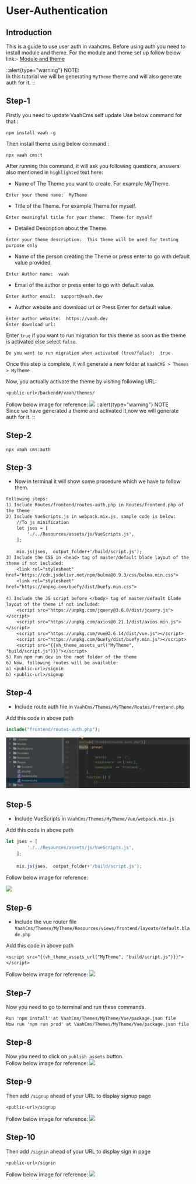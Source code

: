 # User-Authentication


## Introduction

This is a guide to use user auth in vaahcms. Before using auth you need to install module and theme.
For the module and theme set up follow below link:-
[ Module and theme](https://github.com/webreinvent/vaahcli)

::alert{type="warning"}
NOTE:   
In this tutorial we will be generating `MyTheme` theme and will also generate auth for it.
::

## Step-1
Firstly you need to update VaahCms self update
Use below command for that :
```shell
npm install vaah -g
```
Then install theme using below command :
```shell
npx vaah cms:t
```
After running this command, it will ask you following questions, answers also mentioned in `highlighted` text here:

- Name of The Theme you want to create. For example MyTheme.
```
Enter your theme name:  MyTheme
```
- Title of the Theme. For example Theme for myself.
```
Enter meaningful title for your theme:  Theme for myself
```

- Detailed Description about the Theme.
```
Enter your theme description:  This theme will be used for testing purpose only
```
- Name of the person creating the Theme or press enter to go with default value provided.
```
Enter Author name:  vaah
```
- Email of the author or press enter to go with default value.
```
Enter Author email:  support@vaah.dev
```
- Author website and download url or Press Enter for default value.
```
Enter author website:  https://vaah.dev
Enter download url: 
```
Enter `true` if you want to run migration for this theme as soon as the theme
is activated else select `false`.
```
Do you want to run migration when activated (true/false):  true
```


Once this step is complete, it will generate a new folder at `VaahCMS > Themes > MyTheme`

Now, you actually activate the theme by visiting following URL:

```http request
<public-url>/backend#/vaah/themes/   
```
Follow below image for reference:
<img src="/images/user-auth-activate.png">
::alert{type="warning"}
NOTE   
Since we have generated a theme and activated it,now we will generate auth for it.
::

## Step-2
```shell
npx vaah cms:auth
```

## Step-3
- Now in terminal it will show some procedure which we have to follow them.

```
Following steps:
1) Include Routes/frontend/routes-auth.php in Routes/frontend.php of the theme
2) Include VueScripts.js in webpack.mix.js, sample code is below:
    //To js minification
    let jses = [
        './../Resources/assets/js/VueScripts.js',
    ];

    mix.js(jses,  output_folder+'/build/script.js');
3) Include the CSS in <head> tag of master/default blade layout of the theme if not included:
    <link rel="stylesheet" href="https://cdn.jsdelivr.net/npm/bulma@0.9.3/css/bulma.min.css">
    <link rel="stylesheet" href="https://unpkg.com/buefy/dist/buefy.min.css">

4) Include the JS script before </body> tag of master/default blade layout of the theme if not included:
    <script src="https://unpkg.com/jquery@3.6.0/dist/jquery.js"></script>
    <script src="https://unpkg.com/axios@0.21.1/dist/axios.min.js"></script>
    <script src="https://unpkg.com/vue@2.6.14/dist/vue.js"></script>
    <script src="https://unpkg.com/buefy/dist/buefy.min.js"></script>
    <script src="{{vh_theme_assets_url("MyTheme", "build/script.js")}}"></script>
5) Run npm run dev in the root folder of the theme
6) Now, following routes will be available:
a) <public-url>/signin
b) <public-url>/signup
```

## Step-4
- Include route auth file in ```VaahCms/Themes/MyTheme/Routes/frontend.php```

Add this code in above path

```php
include("frontend/routes-auth.php");
```
<img src="/images/user-auth-5.png">

## Step-5
- Include VueScripts in ```VaahCms/Themes/MyTheme/Vue/webpack.mix.js```

Add this code in above path  

```js
let jses = [
        './../Resources/assets/js/VueScripts.js',
    ];

    mix.js(jses,  output_folder+'/build/script.js');
```
Follow below image for reference:

<img src="/images/user-auth-web.png">


## Step-6
- Include the vue router file ```VaahCms/Themes/MyTheme/Resources/views/frontend/layouts/default.blade.php```

Add this code in above path
```
<script src="{{vh_theme_assets_url("MyTheme", "build/script.js")}}"></script>
```
Follow below image for reference:
<img src="/images/user-auth-default.png">

## Step-7
Now you need to go to  terminal and run these commands.
```shell
Run 'npm install' at VaahCms/Themes/MyTheme/Vue/package.json file
Now run 'npm run prod' at VaahCms/Themes/MyTheme/Vue/package.json file
```

## Step-8
Now you need to click on `publish assets` button.   
Follow below image for reference:
<img src="/images/user-auth-publish.png">
## Step-9
Then add ```/signup``` ahead of your URL to display signup page 
```http request
<public-url>/signup
```
Follow below image for reference:
<img src="/images/user-auth-11.png">
## Step-10
Then add ```/signin``` ahead of your URL to display sign in page
```http request
<public-url>/signin
```
Follow below image for reference:
<img src="/images/user-auth-12.png">